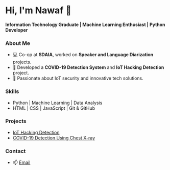 # Hi, I'm Nawaf 👋  
**Information Technology Graduate | Machine Learning Enthusiast | Python Developer**  

### About Me  
- 💻 Co-op at **SDAIA**, worked on **Speaker and Language Diarization** projects.  
- 🔬 Developed a **COVID-19 Detection System** and **IoT Hacking Detection** project.  
- 🚀 Passionate about IoT security and innovative tech solutions.

### Skills  
- Python | Machine Learning | Data Analysis  
- HTML | CSS | JavaScript | Git & GitHub  

### Projects  
- [IoT Hacking Detection](https://github.com/Nawafosaimi/IoT-Hacking-Detection)  
- [COVID-19 Detection Using Chest X-ray ](https://github.com/Nawafosaimi/covid)  

### Contact  
- 📫 [Email](mailto:Nalosaimi22@gmail.com)  
